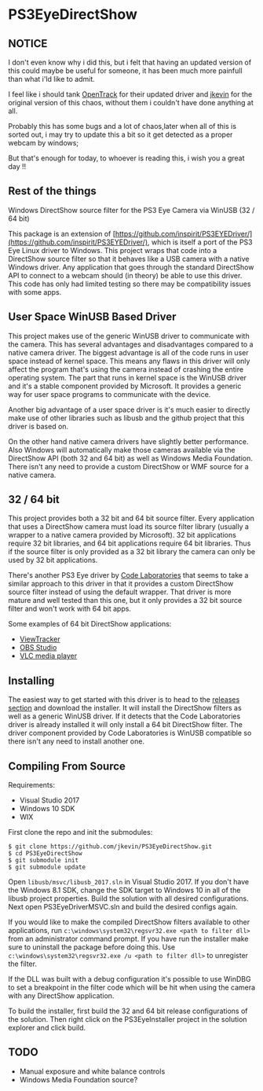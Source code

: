 # PS3EyeDirectShow

## NOTICE

I don't even know why i did this, but i felt that having an updated version of this could maybe be useful for someone, it has been much more painfull than what i'ld like to admit.

I feel like i should tank [OpenTrack](https://github.com/opentrack/PS3EYEDriver) for their updated driver and [jkevin](https://github.com/jkevin/PS3EyeDirectShow) for the original version of this chaos, without them i couldn't have done anything at all.

Probably this has some bugs and a lot of chaos,later when all of this is sorted out, i may try to update this a bit so it get detected as a proper webcam by windows;

But that's enough for today, to whoever is reading this, i wish you a great day !!

## Rest of the things

Windows DirectShow source filter for the PS3 Eye Camera via WinUSB (32 / 64 bit)

This package is an extension of [https://github.com/inspirit/PS3EYEDriver/](https://github.com/inspirit/PS3EYEDriver/), which is itself a port of the PS3 Eye Linux driver to Windows. This project wraps that code into a DirectShow source filter so that it behaves like a USB camera with a native Windows driver. Any application that goes through the standard DirectShow API to connect to a webcam should (in theory) be able to use this driver. This code has only had limited testing so there may be compatibility issues with some apps.

## User Space WinUSB Based Driver
This project makes use of the generic WinUSB driver to communicate with the camera. This has several advantages and disadvantages compared to a native camera driver. The biggest advantage is all of the code runs in user space instead of kernel space. This means any flaws in this driver will only affect the program that's using the camera instead of crashing the entire operating system. The part that runs in kernel space is the WinUSB driver and it's a stable component provided by Microsoft. It provides a generic way for user space programs to communicate with the device.

Another big advantage of a user space driver is it's much easier to directly make use of other libraries such as libusb and the github project that this driver is based on.

On the other hand native camera drivers have slightly better performance. Also Windows will automatically make those cameras available via the DirectShow API (both 32 and 64 bit) as well as Windows Media Foundation. There isn't any need to provide a custom DirectShow or WMF source for a native camera.

## 32 / 64 bit
This project provides both a 32 bit and 64 bit source filter. Every application that uses a DirectShow camera must load its source filter library (usually a wrapper to a native camera provided by Microsoft). 32 bit applications require 32 bit libraries, and 64 bit applications require 64 bit libraries. Thus if the source filter is only provided as a 32 bit library the camera can only be used by 32 bit applications.

There's another PS3 Eye driver by [Code Laboratories](https://codelaboratories.com/) that seems to take a similar approach to this driver in that it provides a custom DirectShow source filter instead of using the default wrapper. That driver is more mature and well tested than this one, but it only provides a 32 bit source filter and won't work with 64 bit apps.

Some examples of 64 bit DirectShow applications:
- [ViewTracker](https://store.steampowered.com/app/929270/ViewTracker/)
- [OBS Studio](https://obsproject.com/)
- [VLC media player](https://www.videolan.org/vlc/)

## Installing

The easiest way to get started with this driver is to head to the [releases section](https://github.com/jkevin/PS3EyeDirectShow/releases) and download the installer. It will install the DirectShow filters as well as a generic WinUSB driver. If it detects that the Code Laboratories driver is already installed it will only install a 64 bit DirectShow filter. The driver component provided by Code Laboratories is WinUSB compatible so there isn't any need to install another one.

## Compiling From Source

Requirements:
- Visual Studio 2017
- Windows 10 SDK
- WIX

First clone the repo and init the submodules:
```
$ git clone https://github.com/jkevin/PS3EyeDirectShow.git
$ cd PS3EyeDirectShow
$ git submodule init
$ git submodule update
```

Open `libusb/msvc/libusb_2017.sln` in Visual Studio 2017. If you don't have the Windows 8.1 SDK, change the SDK target to Windows 10 in all of the libusb project properties. Build the solution with all desired configurations. Next open PS3EyeDriverMSVC.sln and build the desired configs again.

If you would like to make the compiled DirectShow filters available to other applications, run `c:\windows\system32\regsvr32.exe <path to filter dll>` from an administrator command prompt. If you have run the installer make sure to uninstall the package before doing this. Use `c:\windows\system32\regsvr32.exe /u <path to filter dll>` to unregister the filter.

If the DLL was built with a debug configuration it's possible to use WinDBG to set a breakpoint in the filter code which will be hit when using the camera with any DirectShow application.

To build the installer, first build the 32 and 64 bit release configurations of the solution. Then right click on the PS3EyeInstaller project in the solution explorer and click build.

## TODO
- Manual exposure and white balance controls
- Windows Media Foundation source?
